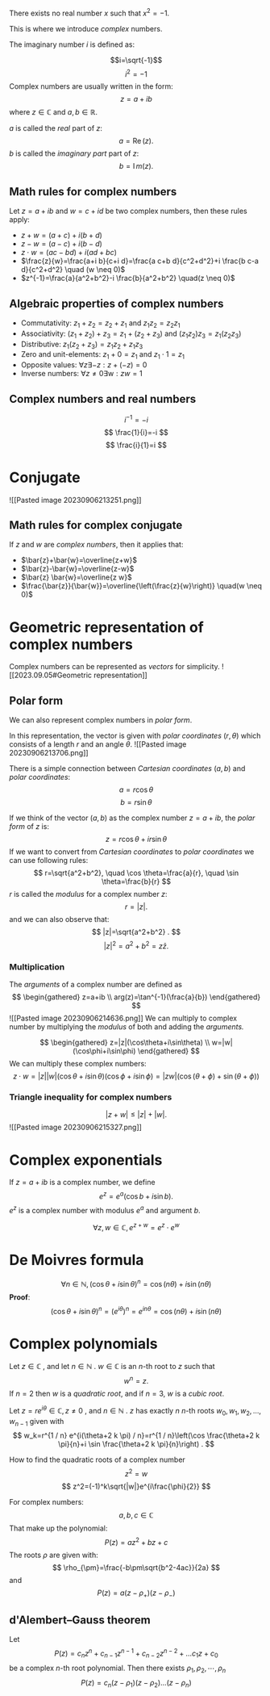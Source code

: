There exists no real number $x$ such that $x^2=-1$.

This is where we introduce *complex* numbers.

The imaginary number $i$ is defined as:

$$i=\sqrt{-1}$$$$i^2=-1$$
Complex numbers are usually written in the form:
$$z=a+ib$$
where $z\in \mathbb{C}$ and $a,b \in \mathbb{R}$.

$a$ is called the *real* part of $z$:
$$
a=\operatorname{Re}(z) .
$$
$b$ is called the *imaginary part* part of $z$:
$$
b=\operatorname{I} m(z) .
$$
## Math rules for complex numbers
Let $z=a+i b$ and $w=c+i d$ be two complex numbers, then these rules apply:
-  $z+w=(a+c)+i(b+d)$
-  $z-w=(a-c)+i(b-d)$
-  $z \cdot w=(a c-b d)+i(a d+b c)$
- $\frac{z}{w}=\frac{a+i b}{c+i d}=\frac{a c+b d}{c^2+d^2}+i \frac{b c-a d}{c^2+d^2} \quad (w \neq 0)$
- $z^{-1}=\frac{a}{a^2+b^2}-i \frac{b}{a^2+b^2} \quad(z \neq 0)$
## Algebraic properties of complex numbers
- Commutativity: $z_1+z_2=z_2+z_1$ and $z_1 z_2=z_2 z_1$
- Associativity: $\left(z_1+z_2\right)+z_3=z_1+\left(z_2+z_3\right)$ and $\left(z_1 z_2\right) z_3=z_1\left(z_2 z_3\right)$
- Distributive: $z_1\left(z_2+z_3\right)=z_1 z_2+z_1 z_3$
- Zero and unit-elements: $z_1+0=z_1$ and $z_1 \cdot 1=z_1$
- Opposite values: $\forall z\exists-z: z+(-z)=0$
- Inverse numbers: $\forall z \neq 0\exists\mathrm{w}:z w=1$
## Complex numbers and real numbers
$$
i^{-1}=-i
$$
$$
\frac{1}{i}=-i
$$
$$
\frac{i}{1}=i
$$

# Conjugate
![[Pasted image 20230906213251.png]]
## Math rules for complex conjugate
If $z$ and $w$ are *complex numbers*, then it applies that:
- $\bar{z}+\bar{w}=\overline{z+w}$
- $\bar{z}-\bar{w}=\overline{z-w}$
- $\bar{z} \bar{w}=\overline{z w}$
- $\frac{\bar{z}}{\bar{w}}=\overline{\left(\frac{z}{w}\right)} \quad(w \neq 0)$


# Geometric representation of complex numbers
Complex numbers can be represented as *vectors* for simplicity.
![[2023.09.05#Geometric representation]]


## Polar form
We can also represent complex numbers in *polar form*.

In this representation, the vector is given with *polar coordinates* ($r,\theta$) which consists of a length $r$ and an angle $\theta$.
![[Pasted image 20230906213706.png]]


There is a simple connection between *Cartesian coordinates* ($a,b$) and *polar coordinates*:
$$a=r\cos \theta$$
$$b=r\sin\theta$$

If we think of the vector $(a,b)$ as the complex number $z=a+ib$, the *polar form* of $z$ is:
$$z=r\cos\theta+ir\sin\theta$$
If we want to convert from *Cartesian coordinates* to *polar coordinates* we can use following rules:
$$
r=\sqrt{a^2+b^2}, \quad \cos \theta=\frac{a}{r}, \quad \sin \theta=\frac{b}{r}
$$
$r$ is called the *modulus* for a complex number *z*:
$$
r=|z| .
$$
and we can also observe that:
$$
|z|=\sqrt{a^2+b^2} .
$$
$$
|z|^2=a^2+b^2=z \bar{z} .
$$

### Multiplication
The *arguments* of a complex number are defined as 
$$
\begin{gathered}
z=a+ib
\\
arg(z)=\tan^{-1}(\frac{a}{b})
\end{gathered}
$$
![[Pasted image 20230906214636.png]]
We can multiply to complex number by multiplying the *modulus* of both and adding the *arguments.*

$$
\begin{gathered}
z=|z|(\cos\theta+i\sin\theta)
\\
w=|w|(\cos\phi+i\sin\phi)
\end{gathered}
$$
We can multiply these complex numbers:
$$
z\cdot w=|z||w|(\cos\theta+i\sin\theta)(\cos\phi+i\sin\phi) = |zw|(\cos(\theta+\phi)+\sin(\theta+\phi))
$$

### Triangle inequality for complex numbers
$$
|z+w| \leq|z|+|w| .
$$
![[Pasted image 20230906215327.png]]
# Complex exponentials
If $z=a+i b$ is a complex number, we define
$$
e^z=e^a(\cos b+i \sin b) .
$$
$e^z$ is a complex number with modulus $e^a$ and argument $b$.

$$\forall z,w \in \mathbb{C}, e^{z+w}=e^z\cdot e^w$$

# De Moivres formula
$$
\forall n\in\mathbb{N}, (\cos \theta+i \sin \theta)^n=\cos (n \theta)+i \sin (n \theta)
$$
**Proof**:
$$
(\cos \theta+i \sin \theta)^n=\left(e^{i \theta}\right)^n=e^{i n \theta}=\cos (n \theta)+i \sin (n \theta)
$$
# Complex polynomials
Let $z\in\mathbb{C}$ , and let $n\in \mathbb{N}$ . 
$w\in\mathbb{C}$ is an $n$-th root to $z$ such that
$$
w^n=z .
$$
If $n=2$ then $w$ is a *quadratic root*, and if $n=3$, $w$ is a *cubic root*.



Let $z=r e^{i \theta}\in\mathbb{C}, z\neq 0$ , and $n\in \mathbb{N}$ . $z$ has exactly $n~n$-th roots $w_0, w_1, w_2, \ldots, w_{n-1}$ given with
$$
w_k=r^{1 / n} e^{i(\theta+2 k \pi) / n}=r^{1 / n}\left(\cos \frac{\theta+2 k \pi}{n}+i \sin \frac{\theta+2 k \pi}{n}\right) .
$$

How to find the quadratic roots of a complex number
$$
z^2=w
$$
$$
z^2=(-1)^k\sqrt{|w|}e^{i\frac{\phi}{2}}
$$

For complex numbers:
$$
a,b,c\in\mathbb{C}
$$
That make up the polynomial:
$$
P(z)=az^2+bz+c
$$
The roots $\rho$ are given with:
$$
\rho_{\pm}=\frac{-b\pm\sqrt{b^2-4ac}}{2a}
$$
and
$$
P(z)=a(z-\rho_+)(z-\rho_-)
$$

## **d'Alembert–Gauss theorem**
Let
$$
P(z)=c_n z^n+c_{n-1} z^{n-1}+c_{n-2} z^{n-2}+\ldots c_1 z+c_0
$$
be a complex $n$-th root polynomial. Then there exists $\rho_1,\rho_2,\cdots,\rho_n$
$$
P(z)=c_n\left(z-\rho_1\right)\left(z-\rho_2\right) \ldots\left(z-\rho_n\right)
$$
